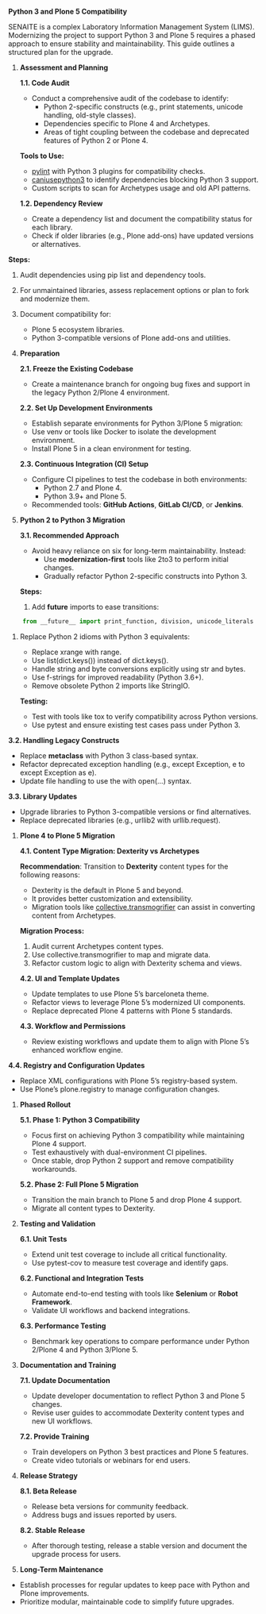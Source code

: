 **Python 3 and Plone 5 Compatibility**

SENAITE is a complex Laboratory Information Management System (LIMS). Modernizing the project to support Python 3 and Plone 5 requires a phased approach to ensure stability and maintainability. This guide outlines a structured plan for the upgrade.

1. **Assessment and Planning**
    
    **1.1. Code Audit**
    
    - Conduct a comprehensive audit of the codebase to identify:
        - Python 2-specific constructs (e.g., print statements, unicode handling, old-style classes).
        - Dependencies specific to Plone 4 and Archetypes.
        - Areas of tight coupling between the codebase and deprecated features of Python 2 or Plone 4.
    
    **Tools to Use:**
    
    - [pylint](https://pylint.pycqa.org/) with Python 3 plugins for compatibility checks.
    - [caniusepython3](https://pypi.org/project/caniusepython3/) to identify dependencies blocking Python 3 support.
    - Custom scripts to scan for Archetypes usage and old API patterns.
    
    **1.2. Dependency Review**
    
    - Create a dependency list and document the compatibility status for each library.
    - Check if older libraries (e.g., Plone add-ons) have updated versions or alternatives.

**Steps:**

1. Audit dependencies using pip list and dependency tools.
2. For unmaintained libraries, assess replacement options or plan to fork and modernize them.
3. Document compatibility for:
    - Plone 5 ecosystem libraries.
    - Python 3-compatible versions of Plone add-ons and utilities.
1. **Preparation**
    
    **2.1. Freeze the Existing Codebase**
    
    - Create a maintenance branch for ongoing bug fixes and support in the legacy Python 2/Plone 4 environment.
    
    **2.2. Set Up Development Environments**
    
    - Establish separate environments for Python 3/Plone 5 migration:
    - Use venv or tools like Docker to isolate the development environment.
    - Install Plone 5 in a clean environment for testing.
    
    **2.3. Continuous Integration (CI) Setup**
    
    - Configure CI pipelines to test the codebase in both environments:
        - Python 2.7 and Plone 4.
        - Python 3.9+ and Plone 5.
    - Recommended tools: **GitHub Actions**, **GitLab CI/CD**, or **Jenkins**.
2. **Python 2 to Python 3 Migration**
    
    **3.1. Recommended Approach**
    
    - Avoid heavy reliance on six for long-term maintainability. Instead:
        - Use **modernization-first** tools like 2to3 to perform initial changes.
        - Gradually refactor Python 2-specific constructs into Python 3.
    
    **Steps:**
    
    1. Add __future__ imports to ease transitions:

```python
	from __future__ import print_function, division, unicode_literals 
```

1. Replace Python 2 idioms with Python 3 equivalents:
    - Replace xrange with range.
    - Use list(dict.keys()) instead of dict.keys().
    - Handle string and byte conversions explicitly using str and bytes.
    - Use f-strings for improved readability (Python 3.6+).
    - Remove obsolete Python 2 imports like StringIO.
    
    **Testing:**
    
    - Test with tools like tox to verify compatibility across Python versions.
    - Use pytest and ensure existing test cases pass under Python 3.

**3.2. Handling Legacy Constructs**

- Replace __metaclass__ with Python 3 class-based syntax.
- Refactor deprecated exception handling (e.g., except Exception, e to except Exception as e).
- Update file handling to use the with open(...) syntax.

**3.3. Library Updates**

- Upgrade libraries to Python 3-compatible versions or find alternatives.
- Replace deprecated libraries (e.g., urllib2 with urllib.request).
1. **Plone 4 to Plone 5 Migration**
    
    **4.1. Content Type Migration: Dexterity vs Archetypes**
    
    **Recommendation**: Transition to **Dexterity** content types for the following reasons:
    
    - Dexterity is the default in Plone 5 and beyond.
    - It provides better customization and extensibility.
    - Migration tools like [collective.transmogrifier](https://github.com/collective/collective.transmogrifier) can assist in converting content from Archetypes.
    
    **Migration Process:**
    
    1.  Audit current Archetypes content types.
    2. Use collective.transmogrifier to map and migrate data.
    3. Refactor custom logic to align with Dexterity schema and views.
    
    **4.2. UI and Template Updates**
    
    - Update templates to use Plone 5’s barceloneta theme.
    - Refactor views to leverage Plone 5’s modernized UI components.
    - Replace deprecated Plone 4 patterns with Plone 5 standards.
    
    **4.3. Workflow and Permissions**
    
    - Review existing workflows and update them to align with Plone 5’s enhanced workflow engine.

**4.4. Registry and Configuration Updates**

- Replace XML configurations with Plone 5’s registry-based system.
- Use Plone’s plone.registry to manage configuration changes.
1. **Phased Rollout**
    
    **5.1. Phase 1: Python 3 Compatibility**
    
    - Focus first on achieving Python 3 compatibility while maintaining Plone 4 support.
    - Test exhaustively with dual-environment CI pipelines.
    - Once stable, drop Python 2 support and remove compatibility workarounds.
    
    **5.2. Phase 2: Full Plone 5 Migration**
    
    - Transition the main branch to Plone 5 and drop Plone 4 support.
    - Migrate all content types to Dexterity.
2. **Testing and Validation**
    
    **6.1. Unit Tests**
    
    - Extend unit test coverage to include all critical functionality.
    - Use pytest-cov to measure test coverage and identify gaps.
    
    **6.2. Functional and Integration Tests**
    
    - Automate end-to-end testing with tools like **Selenium** or **Robot Framework**.
    - Validate UI workflows and backend integrations.
    
    **6.3. Performance Testing**
    
    - Benchmark key operations to compare performance under Python 2/Plone 4 and Python 3/Plone 5.
3. **Documentation and Training**
    
    **7.1. Update Documentation**
    
    - Update developer documentation to reflect Python 3 and Plone 5 changes.
    - Revise user guides to accommodate Dexterity content types and new UI workflows.
    
    **7.2. Provide Training**
    
    - Train developers on Python 3 best practices and Plone 5 features.
    - Create video tutorials or webinars for end users.
4. **Release Strategy**
    
    **8.1. Beta Release**
    
    - Release beta versions for community feedback.
    - Address bugs and issues reported by users.
    
    **8.2. Stable Release**
    
    - After thorough testing, release a stable version and document the upgrade process for users.
5. **Long-Term Maintenance**
- Establish processes for regular updates to keep pace with Python and Plone improvements.
- Prioritize modular, maintainable code to simplify future upgrades.
